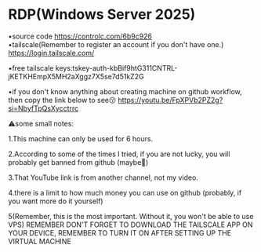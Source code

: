 # RDP(Windows Server 2025)
•source code https://controlc.com/6b9c926        
•tailscale(Remember to register an account if you don't have one.) https://login.tailscale.com/

•free tailscale keys:tskey-auth-kbBif9htG311CNTRL-jKETKHEmpX5MH2aXggz7X5se7d51kZ2G

•if you don't know anything about creating machine on github workflow, then copy the link below to see😗
https://youtu.be/FpXPVb2PZ2g?si=NbyfTpQsXycctrrc

⚠️some small notes:

1.This machine can only be used for 6 hours.

2.According to some of the times I tried, if you are not lucky, you will probably get banned from github (maybe🥲)

3.That YouTube link is from another channel, not my video.

4.there is a limit to how much money you can use on github (probably, if you want more do it yourself)

5(Remember, this is the most important. Without it, you won't be able to use VPS)
REMEMBER DON'T FORGET TO DOWNLOAD THE TAILSCALE APP ON YOUR DEVICE, REMEMBER TO TURN IT ON AFTER SETTING UP THE VIRTUAL MACHINE
